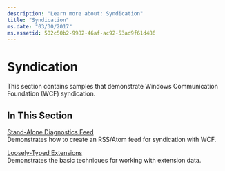 ```yaml
---
description: "Learn more about: Syndication"
title: "Syndication"
ms.date: "03/30/2017"
ms.assetid: 502c50b2-9982-46af-ac92-53ad9f61d486
---
```

# Syndication

This section contains samples that demonstrate Windows Communication Foundation (WCF) syndication.  
  
## In This Section  

 [Stand-Alone Diagnostics Feed](stand-alone-diagnostics-feed-sample.md)  
 Demonstrates how to create an RSS/Atom feed for syndication with WCF.  
  
 [Loosely-Typed Extensions](loosely-typed-extensions-sample.md)  
 Demonstrates the basic techniques for working with extension data.
